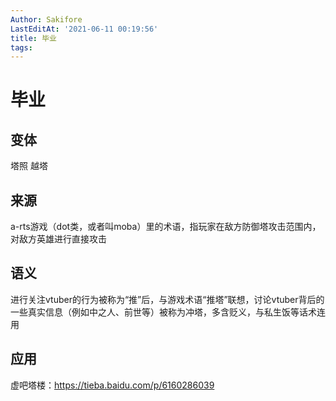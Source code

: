 ```yaml
---
Author: Sakifore
LastEditAt: '2021-06-11 00:19:56'
title: 毕业
tags:
---
```

# 毕业

## 变体

塔照 越塔

## 来源

a-rts游戏（dot类，或者叫moba）里的术语，指玩家在敌方防御塔攻击范围内，对敌方英雄进行直接攻击

## 语义

进行关注vtuber的行为被称为“推”后，与游戏术语“推塔”联想，讨论vtuber背后的一些真实信息（例如中之人、前世等）被称为冲塔，多含贬义，与私生饭等话术连用

## 应用

虚吧塔楼：https://tieba.baidu.com/p/6160286039